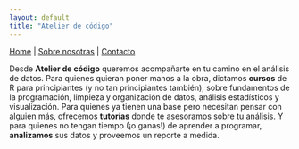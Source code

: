 ```yaml
---
layout: default
title: "Atelier de código"
---
```


[Home](/) | [Sobre nosotras](/sobre-nosotras/) | [Contacto](/contacto/)


Desde **Atelier de código** queremos acompañarte en tu camino en el análisis de datos. Para quienes quieran poner manos a la obra, dictamos **cursos** de R para principiantes (y no tan principiantes también), sobre fundamentos de la programación, limpieza y organización de datos, análisis estadísticos y visualización. Para quienes ya tienen una base pero necesitan pensar con alguien más, ofrecemos **tutorías** donde te asesoramos sobre tu análisis. Y para quienes no tengan tiempo (¡o ganas!) de aprender a programar, **analizamos** sus datos y proveemos un reporte a medida.

